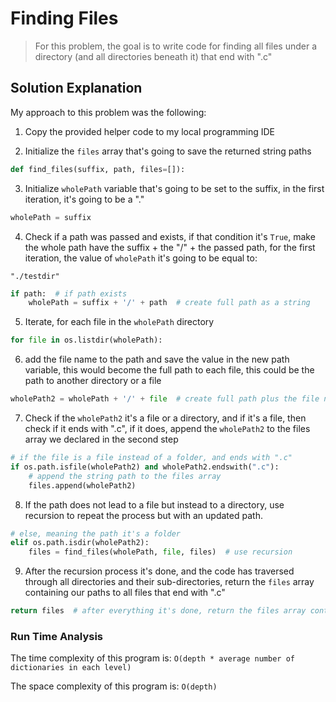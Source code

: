 # Finding Files

> For this problem, the goal is to write code for finding all files under a directory (and all directories beneath it) that end with ".c"

## Solution Explanation

My approach to this problem was the following:

1. Copy the provided helper code to my local programming IDE

2. Initialize the `files` array that's going to save the returned string paths

```python
def find_files(suffix, path, files=[]):
```

3. Initialize `wholePath` variable that's going to be set to the suffix, in the first iteration, it's going to be a "."

```python
wholePath = suffix
```

4. Check if a path was passed and exists, if that condition it's `True`, make the whole path have the suffix + the "/" + the passed path, for the first iteration, the value of `wholePath` it's going to be equal to:

`"./testdir"`

```python
if path:  # if path exists
    wholePath = suffix + '/' + path  # create full path as a string
```

5. Iterate, for each file in the `wholePath` directory

```python
for file in os.listdir(wholePath):
```

6. add the file name to the path and save the value in the new path variable, this would become the full path to each file, this could be the path to another directory or a file

```python
wholePath2 = wholePath + '/' + file  # create full path plus the file name
```

7. Check if the `wholePath2` it's a file or a directory, and if it's a file, then check if it ends with ".c", if it does, append the `wholePath2` to the files array we declared in the second step

```python
# if the file is a file instead of a folder, and ends with ".c"
if os.path.isfile(wholePath2) and wholePath2.endswith(".c"):
    # append the string path to the files array
    files.append(wholePath2)
```

8. If the path does not lead to a file but instead to a directory, use recursion to repeat the process but with an updated path.

```python
# else, meaning the path it's a folder
elif os.path.isdir(wholePath2):
    files = find_files(wholePath, file, files)  # use recursion
```

9. After the recursion process it's done, and the code has traversed through all directories and their sub-directories, return the `files` array containing our paths to all files that end with ".c"

```python
return files  # after everything it's done, return the files array containing the string paths
```

### Run Time Analysis

The time complexity of this program is: `O(depth * average number of dictionaries in each level)`

The space complexity of this program is: `O(depth)`
